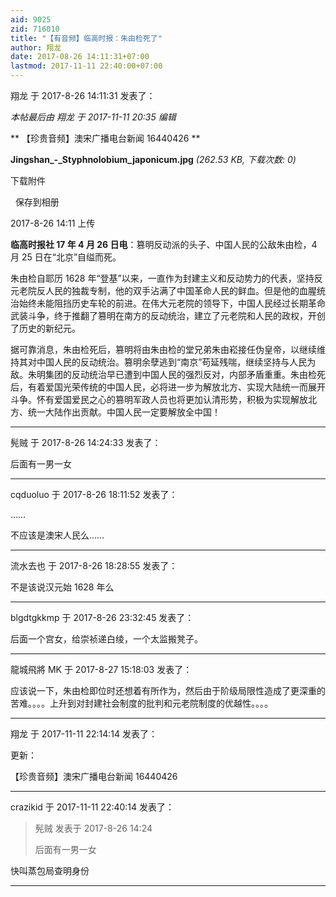 ```yaml
---
aid: 9025
zid: 716010
title: "【有音频】临高时报：朱由检死了"
author: 翔龙
date: 2017-08-26 14:11:31+07:00
lastmod: 2017-11-11 22:40:00+07:00
---
```


翔龙 于 2017-8-26 14:11:31 发表了：

_本帖最后由 翔龙 于 2017-11-11 20:35 编辑_

**
【珍贵音频】澳宋广播电台新闻 16440426
**

**Jingshan\_-_Styphnolobium_japonicum.jpg** _(262.53 KB, 下载次数: 0)_

下载附件

&nbsp;
保存到相册

2017-8-26 14:11 上传

**临高时报社 17 年 4 月 26 日电**：篡明反动派的头子、中国人民的公敌朱由检，4 月 25 日在“北京”自缢而死。

朱由检自耶历 1628 年“登基”以来，一直作为封建主义和反动势力的代表，坚持反元老院反人民的独裁专制，他的双手沾满了中国革命人民的鲜血。但是他的血腥统治始终未能阻挡历史车轮的前进。在伟大元老院的领导下，中国人民经过长期革命武装斗争，终于推翻了篡明在南方的反动统治，建立了元老院和人民的政权，开创了历史的新纪元。

据可靠消息，朱由检死后，篡明将由朱由检的堂兄弟朱由崧接任伪皇帝，以继续维持其对中国人民的反动统治。篡明余孽逃到“南京”苟延残喘，继续坚持与人民为敌。朱明集团的反动统治早已遭到中国人民的强烈反对，内部矛盾重重。朱由检死后，有着爱国光荣传统的中国人民，必将进一步为解放北方、实现大陆统一而展开斗争。怀有爱国爱民之心的篡明军政人员也将更加认清形势，积极为实现解放北方、统一大陆作出贡献。中国人民一定要解放全中国！

---

髡贼 于 2017-8-26 14:24:33 发表了：

后面有一男一女

---

cqduoluo 于 2017-8-26 18:11:52 发表了：

……

不应该是澳宋人民么……

---

流水去也 于 2017-8-26 18:28:55 发表了：

不是该说汉元始 1628 年么

---

blgdtgkkmp 于 2017-8-26 23:32:45 发表了：

后面一个宫女，给崇祯递白绫，一个太监搬凳子。

---

龍城飛將 MK 于 2017-8-27 15:18:03 发表了：

应该说一下，朱由检即位时还想着有所作为，然后由于阶级局限性造成了更深重的苦难。。。。上升到对封建社会制度的批判和元老院制度的优越性。。。。

---

翔龙 于 2017-11-11 22:14:14 发表了：

更新：

【珍贵音频】澳宋广播电台新闻 16440426

---

crazikid 于 2017-11-11 22:40:14 发表了：

> 髡贼 发表于 2017-8-26 14:24
>
> 后面有一男一女

快叫蒸包局查明身份

---

